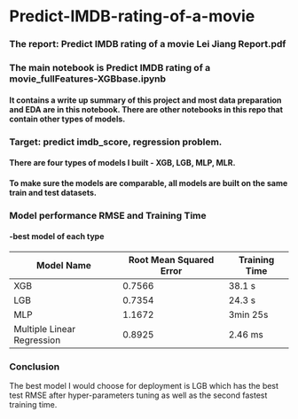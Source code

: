 # Predict-IMDB-rating-of-a-movie

### The report: Predict IMDB rating of a movie Lei Jiang Report.pdf
### The main notebook is Predict IMDB rating of a movie_fullFeatures-XGBbase.ipynb
#### It contains a write up summary of this project and most data preparation and EDA are in this notebook. There are other notebooks in this repo that contain other types of models.

### Target: predict imdb_score, regression problem.

#### There are four types of models I built - XGB, LGB, MLP, MLR. 
#### To make sure the models are comparable, all models are built on the same train and test datasets.
### Model performance RMSE and Training Time 
#### -best model of each type

| Model Name  |    Root Mean Squared Error      | Training Time|
|-------------|---------------|------------------------|
| XGB         |      0.7566          | 38.1 s  |
| LGB         |   0.7354    |  24.3 s    |  
| MLP |            1.1672   | 3min 25s   |
| Multiple Linear Regression |  0.8925  |    2.46 ms  |  

### Conclusion
The best model I would choose for deployment is LGB which has the best test RMSE after hyper-parameters tuning as well as the second fastest training time.
